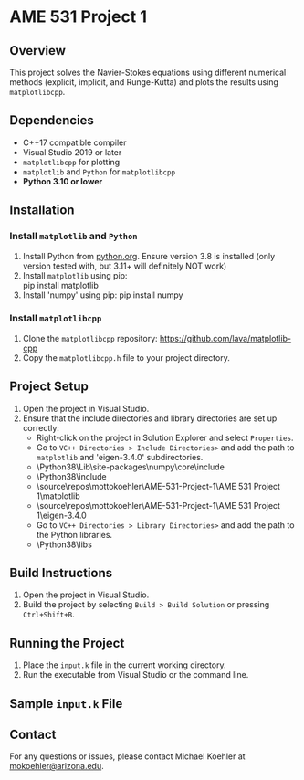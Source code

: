 # AME 531 Project 1

## Overview
This project solves the Navier-Stokes equations using different numerical methods (explicit, implicit, and Runge-Kutta) and plots the results using `matplotlibcpp`.

## Dependencies
- C++17 compatible compiler
- Visual Studio 2019 or later
- `matplotlibcpp` for plotting
- `matplotlib` and `Python` for `matplotlibcpp`
- ****Python 3.10 or lower****

## Installation

### Install `matplotlib` and `Python`
1. Install Python from [python.org](https://www.python.org/).
    Ensure version 3.8 is installed (only version tested with, but 3.11+ will definitely NOT work)
2. Install `matplotlib` using pip:  
   pip install matplotlib
3. Install 'numpy' using pip:
   pip install numpy

### Install `matplotlibcpp`
1. Clone the `matplotlibcpp` repository:  https://github.com/lava/matplotlib-cpp
2. Copy the `matplotlibcpp.h` file to your project directory.

## Project Setup
1. Open the project in Visual Studio.
2. Ensure that the include directories and library directories are set up correctly:
   - Right-click on the project in Solution Explorer and select `Properties`.
   - Go to `VC++ Directories > Include Directories>` and add the path to `matplotlib` and 'eigen-3.4.0' subdirectories.
    - \Python38\Lib\site-packages\numpy\core\include
    - \Python38\include
    - \source\repos\mottokoehler\AME-531-Project-1\AME 531 Project 1\matplotlib
    - \source\repos\mottokoehler\AME-531-Project-1\AME 531 Project 1\eigen-3.4.0
   - Go to `VC++ Directories > Library Directories>` and add the path to the Python libraries.
    - \Python38\libs

## Build Instructions
1. Open the project in Visual Studio.
2. Build the project by selecting `Build > Build Solution` or pressing `Ctrl+Shift+B`.

## Running the Project
1. Place the `input.k` file in the current working directory.
2. Run the executable from Visual Studio or the command line.

## Sample `input.k` File


## Contact
For any questions or issues, please contact Michael Koehler at mokoehler@arizona.edu.
      
